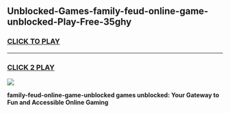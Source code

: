 
## Unblocked-Games-family-feud-online-game-unblocked-Play-Free-35ghy
<h3>
<a href="https://premium76.site?title=family-feud-online-game-unblocked&ref=19M">CLICK TO PLAY</a></h3>
<hr>

<h3>
<a href="https://premium76.site?title=family-feud-online-game-unblocked&ref=19M">CLICK 2 PLAY</a>
  
</h3>

<a href="https://premium76.site?title=family-feud-online-game-unblocked&ref=19M"><img src="https://clearcache.store/games.png"></a>


**family-feud-online-game-unblocked games unblocked: Your Gateway to Fun and Accessible Online Gaming**
